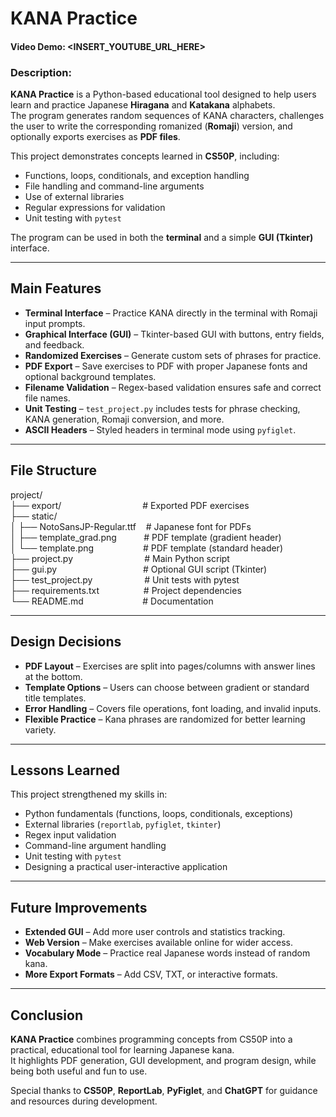 # KANA Practice

#### Video Demo: <INSERT_YOUTUBE_URL_HERE>

### Description:

**KANA Practice** is a Python-based educational tool designed to help users learn and practice Japanese **Hiragana** and **Katakana** alphabets.  
The program generates random sequences of KANA characters, challenges the user to write the corresponding romanized (**Romaji**) version, and optionally exports exercises as **PDF files**.  

This project demonstrates concepts learned in **CS50P**, including:  
- Functions, loops, conditionals, and exception handling  
- File handling and command-line arguments  
- Use of external libraries  
- Regular expressions for validation  
- Unit testing with `pytest`  

The program can be used in both the **terminal** and a simple **GUI (Tkinter)** interface.  

---

## Main Features

- **Terminal Interface** – Practice KANA directly in the terminal with Romaji input prompts.  
- **Graphical Interface (GUI)** – Tkinter-based GUI with buttons, entry fields, and feedback.  
- **Randomized Exercises** – Generate custom sets of phrases for practice.  
- **PDF Export** – Save exercises to PDF with proper Japanese fonts and optional background templates.  
- **Filename Validation** – Regex-based validation ensures safe and correct file names.  
- **Unit Testing** – `test_project.py` includes tests for phrase checking, KANA generation, Romaji conversion, and more.  
- **ASCII Headers** – Styled headers in terminal mode using `pyfiglet`.  

---

## File Structure

project/<br>
├── export/&nbsp;&nbsp;&nbsp;&nbsp;&nbsp;&nbsp;&nbsp;&nbsp;&nbsp;&nbsp;&nbsp;&nbsp;&nbsp;&nbsp;&nbsp;&nbsp;&nbsp;&nbsp;&nbsp;&nbsp;&nbsp;&nbsp;&nbsp;&nbsp;&nbsp;&nbsp;&nbsp;&nbsp;&nbsp;&nbsp;&nbsp;&nbsp;&nbsp;# Exported PDF exercises<br>
├── static/<br>
│ ├── NotoSansJP-Regular.ttf&nbsp;&nbsp;&nbsp;&nbsp;# Japanese font for PDFs<br>
│ ├── template_grad.png&nbsp;&nbsp;&nbsp;&nbsp;&nbsp;&nbsp;&nbsp;&nbsp;&nbsp;&nbsp;&nbsp;# PDF template (gradient header)<br>
│ └── template.png&nbsp;&nbsp;&nbsp;&nbsp;&nbsp;&nbsp;&nbsp;&nbsp;&nbsp;&nbsp;&nbsp;&nbsp;&nbsp;&nbsp;&nbsp;&nbsp;&nbsp;&nbsp;&nbsp;&nbsp;# PDF template (standard header)<br>
├── project.py&nbsp;&nbsp;&nbsp;&nbsp;&nbsp;&nbsp;&nbsp;&nbsp;&nbsp;&nbsp;&nbsp;&nbsp;&nbsp;&nbsp;&nbsp;&nbsp;&nbsp;&nbsp;&nbsp;&nbsp;&nbsp;&nbsp;&nbsp;&nbsp;&nbsp;&nbsp;&nbsp;&nbsp;&nbsp;# Main Python script<br>
├── gui.py&nbsp;&nbsp;&nbsp;&nbsp;&nbsp;&nbsp;&nbsp;&nbsp;&nbsp;&nbsp;&nbsp;&nbsp;&nbsp;&nbsp;&nbsp;&nbsp;&nbsp;&nbsp;&nbsp;&nbsp;&nbsp;&nbsp;&nbsp;&nbsp;&nbsp;&nbsp;&nbsp;&nbsp;&nbsp;&nbsp;&nbsp;&nbsp;&nbsp;&nbsp;&nbsp;# Optional GUI script (Tkinter)<br>
├── test_project.py&nbsp;&nbsp;&nbsp;&nbsp;&nbsp;&nbsp;&nbsp;&nbsp;&nbsp;&nbsp;&nbsp;&nbsp;&nbsp;&nbsp;&nbsp;&nbsp;&nbsp;&nbsp;&nbsp;&nbsp;&nbsp;# Unit tests with pytest<br>
├── requirements.txt&nbsp;&nbsp;&nbsp;&nbsp;&nbsp;&nbsp;&nbsp;&nbsp;&nbsp;&nbsp;&nbsp;&nbsp;&nbsp;&nbsp;&nbsp;&nbsp;&nbsp;&nbsp;# Project dependencies<br>
└── README.md&nbsp;&nbsp;&nbsp;&nbsp;&nbsp;&nbsp;&nbsp;&nbsp;&nbsp;&nbsp;&nbsp;&nbsp;&nbsp;&nbsp;&nbsp;&nbsp;&nbsp;&nbsp;&nbsp;&nbsp;&nbsp;&nbsp;&nbsp;&nbsp;# Documentation<br>

---

## Design Decisions

- **PDF Layout** – Exercises are split into pages/columns with answer lines at the bottom.  
- **Template Options** – Users can choose between gradient or standard title templates.  
- **Error Handling** – Covers file operations, font loading, and invalid inputs.  
- **Flexible Practice** – Kana phrases are randomized for better learning variety.  

---

## Lessons Learned

This project strengthened my skills in:  
- Python fundamentals (functions, loops, conditionals, exceptions)  
- External libraries (`reportlab`, `pyfiglet`, `tkinter`)  
- Regex input validation  
- Command-line argument handling  
- Unit testing with `pytest`  
- Designing a practical user-interactive application  

---

## Future Improvements

- **Extended GUI** – Add more user controls and statistics tracking.  
- **Web Version** – Make exercises available online for wider access.  
- **Vocabulary Mode** – Practice real Japanese words instead of random kana.  
- **More Export Formats** – Add CSV, TXT, or interactive formats.  

---

## Conclusion

**KANA Practice** combines programming concepts from CS50P into a practical, educational tool for learning Japanese kana.  
It highlights PDF generation, GUI development, and program design, while being both useful and fun to use.  

Special thanks to **CS50P**, **ReportLab**, **PyFiglet**, and **ChatGPT** for guidance and resources during development.  
